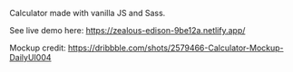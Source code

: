 Calculator made with vanilla JS and Sass.

See live demo here:
https://zealous-edison-9be12a.netlify.app/

Mockup credit:
https://dribbble.com/shots/2579466-Calculator-Mockup-DailyUI004